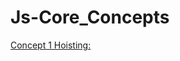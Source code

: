 # Js-Core_Concepts

[Concept 1 Hoisting:](https://github.com/karankris/Js-Core_Concepts/tree/main/A)
